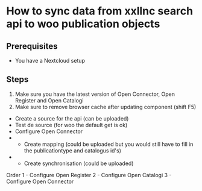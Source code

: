 # How to sync data from xxllnc search api to woo publication objects

## Prerequisites
- You have a Nextcloud setup

## Steps

1. Make sure you have the latest version of Open Connector, Open Register and Open Catalogi
2. Make sure to remove browser cache after updating component (shift F5)
- Create a source for the api (can be uploaded)
- Test de source (for woo the default get is ok)
- Configure Open Connector
- - Create mapping (could be uploaded but you would still have to fill in the publicationtype and catalogus id's)
- - Create synchronisation (could be uploaded)

Order
1 - Configure Open Register
2 - Configure Open Catalogi
3 - Configure Open Connector


